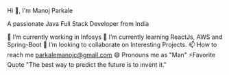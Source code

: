 Hi 👋, I'm Manoj Parkale

A passionate Java Full Stack Developer from India

 🔭 I’m currently working in Infosys
 🌱 I’m currently learning ReactJs, AWS and Spring-Boot
 👯 I’m looking to collaborate on Interesting Projects.
 📫 How to reach me parkalemanojc@gmail.com
 😄 Pronouns me as "Man"
 ⚡Favorite Quote "The best way to predict the future is to invent it."
